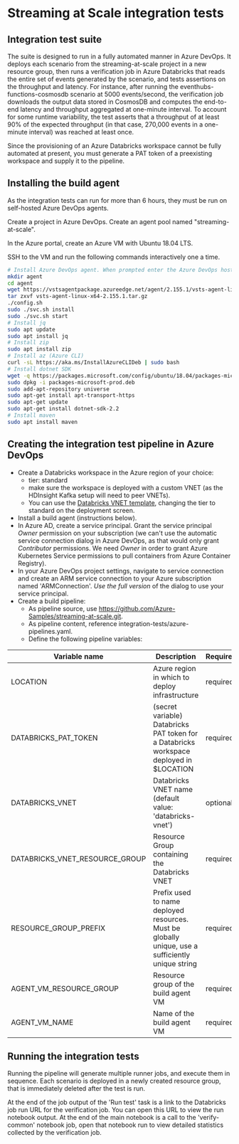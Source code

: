 # Streaming at Scale integration tests

## Integration test suite

The suite is designed to run in a fully automated manner in Azure DevOps. It
deploys each scenario from the streaming-at-scale project in a new resource
group, then runs a verification job in Azure Databricks that reads the entire
set of events generated by the scenario, and tests assertions on the throughput
and latency. For instance, after running the eventhubs-functions-cosmosdb
scenario at 5000 events/second, the verification job downloads the output data
stored in CosmosDB and computes the end-to-end latency and throughput
aggregated at one-minute interval. To account for some runtime variability, the
test asserts that a throughput of at least 90% of the expected throughput (in
that case, 270,000 events in a one-minute interval) was reached at least once.

Since the provisioning of an Azure Databricks workspace cannot be fully
automated at present, you must generate a PAT token of a preexisting workspace
and supply it to the pipeline.

## Installing the build agent

As the integration tests can run for more than 6 hours, they must be run on self-hosted Azure DevOps agents.

Create a project in Azure DevOps. Create an agent pool named "streaming-at-scale".

In the Azure portal, create an Azure VM with Ubuntu 18.04 LTS.

SSH to the VM and run the following commands interactively one a time.

```bash
# Install Azure DevOps agent. When prompted enter the Azure DevOps host and a PAT token with Agent Pool management permissions.
mkdir agent
cd agent
wget https://vstsagentpackage.azureedge.net/agent/2.155.1/vsts-agent-linux-x64-2.155.1.tar.gz
tar zxvf vsts-agent-linux-x64-2.155.1.tar.gz 
./config.sh 
sudo ./svc.sh install
sudo ./svc.sh start
# Install jq
sudo apt update
sudo apt install jq
# Install zip
sudo apt install zip
# Install az (Azure CLI)
curl -sL https://aka.ms/InstallAzureCLIDeb | sudo bash
# Install dotnet SDK
wget -q https://packages.microsoft.com/config/ubuntu/18.04/packages-microsoft-prod.deb -O packages-microsoft-prod.deb
sudo dpkg -i packages-microsoft-prod.deb
sudo add-apt-repository universe
sudo apt-get install apt-transport-https
sudo apt-get update
sudo apt-get install dotnet-sdk-2.2
# Install maven
sudo apt install maven
```


## Creating the integration test pipeline in Azure DevOps

* Create a Databricks workspace in the Azure region of your choice:
  * tier: standard
  * make sure the workspace is deployed with a custom VNET (as the HDInsight
    Kafka setup will need to peer VNETs).
  * You can use the [Databricks VNET
  template](https://azure.microsoft.com/en-us/resources/templates/101-databricks-all-in-one-template-for-vnet-injection/),
  changing the tier to standard on the deployment screen.
* Install a build agent (instructions below).
* In Azure AD, create a service principal. Grant the service principal
  *Owner* permission on your subscription (we can't use the automatic
  service connection dialog in Azure DevOps, as that would only grant
  *Contributor* permissions. We need *Owner* in order to grant Azure Kubernetes
  Service permissions to pull containers from Azure Container Registry).
* In your Azure DevOps project settings, navigate to service connection and
  create an ARM service connection to your Azure subscription named
  'ARMConnection'. *Use the full version* of the dialog to use your service
  principal.
* Create a build pipeline:
  * As pipeline source, use https://github.com/Azure-Samples/streaming-at-scale.git.
  * As pipeline content, reference integration-tests/azure-pipelines.yaml.
  * Define the following  pipeline variables:

| Variable name          | Description                                    | Required? | Example    |
| --------------------   | ---------------------------------------------- | --------- | ---------- |
| LOCATION               | Azure region in which to deploy infrastructure | required  | eastus     |
| DATABRICKS_PAT_TOKEN   | (secret variable) Databricks PAT token for a Databricks workspace deployed in $LOCATION | required | dapi012345... |
| DATABRICKS_VNET | Databricks VNET name (default value: 'databricks-vnet') | optional | databricks-vnet |
| DATABRICKS_VNET_RESOURCE_GROUP | Resource Group containing the Databricks VNET | required | streamingitests |
| RESOURCE_GROUP_PREFIX  | Prefix used to name deployed resources. Must be globally unique, use a sufficiently unique string  | required | xyzzy0x4 |
| AGENT_VM_RESOURCE_GROUP | Resource group of the build agent VM  | required | streamingitests |
| AGENT_VM_NAME          | Name of the build agent VM  | required | streamingbuildagent |


## Running the integration tests

Running the pipeline will generate multiple runner jobs, and execute them in
sequence. Each scenario is deployed in a newly created resource group, that is
immediately deleted after the test is run.

At the end of the job output of the 'Run test' task is a link to the Databricks
job run URL for the verification job. You can open this URL to view the run
notebook output. At the end of the main notebook is a call to the
'verify-common' notebook job, open that notebook run to view detailed
statistics collected by the verification job.

